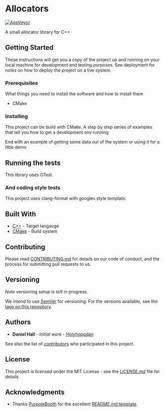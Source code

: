 # Allocators

[![AppVeyor](https://ci.appveyor.com/api/projects/status/github/holyhoppsan/allocators?branch=master&svg=true)](https://ci.appveyor.com/project/Holyhoppsan/allocators)


A small allocator library for C++

## Getting Started

These instructions will get you a copy of the project up and running on your local machine for development and testing purposes. See deployment for notes on how to deploy the project on a live system.

### Prerequisites

What things you need to install the software and how to install them

* CMake

### Installing

This project can be build with CMake.
A step by step series of examples that tell you how to get a development env running


End with an example of getting some data out of the system or using it for a little demo

## Running the tests

This library uses GTest.

### And coding style tests

This project uses clang-format with googles style template.

## Built With

* [C++]() - Target langauge
* [CMake]() - Build system

## Contributing

Please read [CONTRIBUTING.md](https://github.com/holyhoppsan/Allocators/blob/master/CONTRIBUTING.md) for details on our code of conduct, and the process for submitting pull requests to us.

## Versioning

*Note* versioning setup is still in progress.

We intend to use [SemVer](http://semver.org/) for versioning. For the versions available, see the [tags on this repository](). 

## Authors

* **Daniel Hall** - *Initial work* - [Holyhoppdan](https://github.com/holyhoppsan)

See also the list of [contributors](https://github.com/holyhoppsan/Allocators/graphs/contributors) who participated in this project.

## License

This project is licensed under the MIT License - see the [LICENSE.md](LICENSE.md) file for details

## Acknowledgments

* Thanks [PurpoleBooth](https://gist.github.com/PurpleBooth) for the excellent [README.md template](https://gist.github.com/PurpleBooth/109311bb0361f32d87a2).
